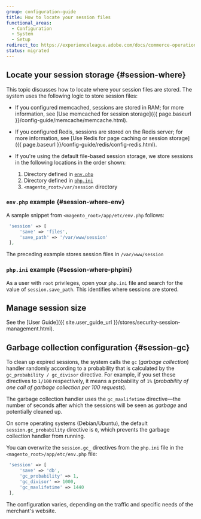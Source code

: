 ```yaml
---
group: configuration-guide
title: How to locate your session files
functional_areas:
  - Configuration
  - System
  - Setup
redirect_to: https://experienceleague.adobe.com/docs/commerce-operations/configuration-guide/storage/session-storage/sessions.html
status: migrated
---
```


## Locate your session storage {#session-where}

This topic discusses how to locate where your session files are stored. The system uses the following logic to store session files:

*  If you configured memcached, sessions are stored in RAM; for more information, see [Use memcached for session storage]({{ page.baseurl }}/config-guide/memcache/memcache.html).
*  If you configured Redis, sessions are stored on the Redis server; for more information, see [Use Redis for page caching or session storage]({{ page.baseurl }}/config-guide/redis/config-redis.html).
*  If you're using the default file-based session storage, we store sessions in the following locations in the order shown:

   1. Directory defined in [`env.php`](#session-where-env)
   1. Directory defined in [`php.ini`](#session-where-phpini)
   1. `<magento_root>/var/session` directory

### `env.php` example {#session-where-env}

A sample snippet from `<magento_root>/app/etc/env.php` follows:

```php
 'session' => [
     'save' => 'files',
     'save_path' => '/var/www/session'
 ],
```

The preceding example stores session files in `/var/www/session`

### `php.ini` example {#session-where-phpini}

As a user with `root` privileges, open your `php.ini` file and search for the value of `session.save_path`. This identifies where sessions are stored.

## Manage session size

See the [User Guide]({{ site.user_guide_url }}/stores/security-session-management.html).

## Garbage collection configuration {#session-gc}

To clean up expired sessions, the system calls the `gc` (_garbage collection_) handler randomly according to a probability that is calculated by the `gc_probability / gc_divisor` directive. For example, if you set these directives to `1/100` respectively, it means a probability of `1%` (_probability of one call of garbage collection per 100 requests_).

The garbage collection handler uses the `gc_maxlifetime` directive—the number of seconds after which the sessions will be seen as _garbage_ and potentially cleaned up.

On some operating systems (Debian/Ubuntu), the default `session.gc_probability` directive is `0`, which prevents the garbage collection handler from running.

You can overwrite the `session.gc_` directives from the `php.ini` file in the `<magento_root>/app/etc/env.php` file:

```php
 'session' => [
     'save' => 'db',
     'gc_probability' => 1,
     'gc_divisor' => 1000,
     'gc_maxlifetime' => 1440
 ],
```

The configuration varies, depending on the traffic and specific needs of the merchant's website.
